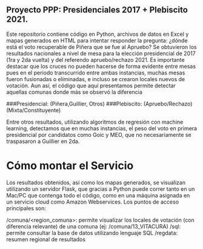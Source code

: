 ## Proyecto PPP: Presidenciales 2017 + Plebiscito 2021.

Este repositorio contiene código en Python, archivos de datos en Excel y mapas generados en HTML para intentar responder la pregunta: 
¿dónde está el voto recuperable de Piñera que se fue al Apruebo? Se obtuvieron los resultados nacionales a nivel de mesa para la elección
presidencial de 2017 (1ra y 2da vuelta) y del referendo apruebo/rechazo 2021. Es importante destacar que los cruces no pueden hacerse de 
forma evidente entre mesas pues en el período transcurrido entre ambas instancias, muchas mesas fueron fusionadas o eliminadas, e incluso
se crearon locales nuevos de votación. Aun así, el código que aquí presentamos permite detectar aquellas comunas donde más se observó la diferencia

###Presidencial: (Piñera,Guillier, Otros)
###Plebiscito: (Apruebo/Rechazo)(Mixta/Constituyente)

Entre otros resultados, utilizando algoritmos de regresión con machine learning, 
detectamos que en muchas instancias, el peso del voto en primera presidencial por candidatos como Goic y MEO, que no necesariamente se traspasaron a Guillier en 2da.

# Cómo montar el Servicio
Los resultados obtenidos, así como los mapas generados, se visualizan utilizando un servidor Flask, que gracias a Python puede correr tanto en un Mac/PC que contenga
todo el código, como en una máquina asignada en un servicio cloud como Amazon Webservices. Los puntos de acceso principales son:

/comuna/<region_comuna>:    permite visualizar los locales de votación (con diferencia relevante) de una comuna (ej: /comuna/13_VITACURA)
/sql:                       permite consultar la base de datos utilizando lenguaje SQL
/regdata:                   resumen regional de resultados
